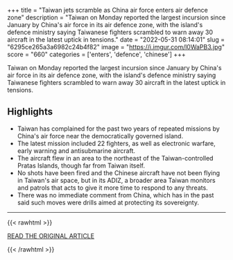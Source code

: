 +++
title = "Taiwan jets scramble as China air force enters air defence zone"
description = "Taiwan on Monday reported the largest incursion since January by China's air force in its air defence zone, with the island's defence ministry saying Taiwanese fighters scrambled to warn away 30 aircraft in the latest uptick in tensions."
date = "2022-05-31 08:14:01"
slug = "6295ce265a3a6982c24b4f82"
image = "https://i.imgur.com/l0WaPB3.jpg"
score = "660"
categories = ['enters', 'defence', 'chinese']
+++

Taiwan on Monday reported the largest incursion since January by China's air force in its air defence zone, with the island's defence ministry saying Taiwanese fighters scrambled to warn away 30 aircraft in the latest uptick in tensions.

## Highlights

- Taiwan has complained for the past two years of repeated missions by China's air force near the democratically governed island.
- The latest mission included 22 fighters, as well as electronic warfare, early warning and antisubmarine aircraft.
- The aircraft flew in an area to the northeast of the Taiwan-controlled Pratas Islands, though far from Taiwan itself.
- No shots have been fired and the Chinese aircraft have not been flying in Taiwan's air space, but in its ADIZ, a broader area Taiwan monitors and patrols that acts to give it more time to respond to any threats.
- There was no immediate comment from China, which has in the past said such moves were drills aimed at protecting its sovereignty.

---

{{< rawhtml >}}
  <p class="article-category">
    <a target="_blank" href="https://www.reuters.com/world/asia-pacific/taiwan-jets-scramble-china-air-force-enters-air-defence-zone-2022-05-30/">READ THE ORIGINAL ARTICLE</a>
  </p>
{{< /rawhtml >}}
